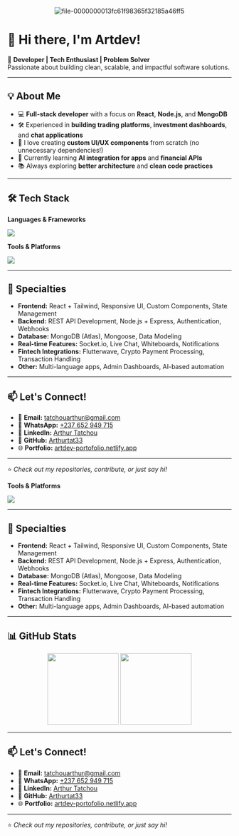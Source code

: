 <!-- 🖼️ Custom Banner (Optional) -->
<p align="center"><img src="https://i.ibb.co/wFqn8wqd/file-0000000013fc61f98365f32185a46ff5.png" alt="file-0000000013fc61f98365f32185a46ff5" border="0">
</p>

# 👋 Hi there, I'm Artdev!  

🚀 **Developer | Tech Enthusiast | Problem Solver**  
Passionate about building clean, scalable, and impactful software solutions.

---

## 💡 About Me  
- 💻 **Full-stack developer** with a focus on **React**, **Node.js**, and **MongoDB**  
- 🛠️ Experienced in **building trading platforms**, **investment dashboards**, and **chat applications**  
- 🎨 I love creating **custom UI/UX components** from scratch (no unnecessary dependencies!)  
- 🌱 Currently learning **AI integration for apps** and **financial APIs**  
- 📚 Always exploring **better architecture** and **clean code practices**

---

## 🛠️ Tech Stack  

**Languages & Frameworks**  
<p>
  <img src="https://skillicons.dev/icons?i=js,ts,react,nodejs,express,mongodb,python,html,css,tailwind,java,c" />
</p>

**Tools & Platforms**  
<p>
  <img src="https://skillicons.dev/icons?i=git,github,figma,postman,vercel,docker,linux" />
</p>

---

## 🌟 Specialties  
- **Frontend:** React + Tailwind, Responsive UI, Custom Components, State Management  
- **Backend:** REST API Development, Node.js + Express, Authentication, Webhooks  
- **Database:** MongoDB (Atlas), Mongoose, Data Modeling  
- **Real-time Features:** Socket.io, Live Chat, Whiteboards, Notifications  
- **Fintech Integrations:** Flutterwave, Crypto Payment Processing, Transaction Handling  
- **Other:** Multi-language apps, Admin Dashboards, AI-based automation  

---

## 📫 Let's Connect!  

- 📧 **Email:** [tatchouarthur@gmail.com](mailto:tatchouarthur@gmail.com)  
- 📱 **WhatsApp:** [+237 652 949 715](https://wa.me/237652949715)  
- 💼 **LinkedIn:** [Arthur Tatchou](https://www.linkedin.com/in/arthur-tatchou-587ba92a9)  
- 🐙 **GitHub:** [Arthurtat33](https://github.com/Arthurtat33)  
- 🌐 **Portfolio:** [artdev-portofolio.netlify.app](https://artdev-portofolio.netlify.app)

---

⭐️ _Check out my repositories, contribute, or just say hi!_</p>

**Tools & Platforms**  
<p>
  <img src="https://skillicons.dev/icons?i=git,github,figma,postman,vercel,docker,linux" />
</p>

---

## 🌟 Specialties  
- **Frontend:** React + Tailwind, Responsive UI, Custom Components, State Management  
- **Backend:** REST API Development, Node.js + Express, Authentication, Webhooks  
- **Database:** MongoDB (Atlas), Mongoose, Data Modeling  
- **Real-time Features:** Socket.io, Live Chat, Whiteboards, Notifications  
- **Fintech Integrations:** Flutterwave, Crypto Payment Processing, Transaction Handling  
- **Other:** Multi-language apps, Admin Dashboards, AI-based automation  

---

## 📊 GitHub Stats  

<p align="center">
  <img src="https://github-readme-stats.vercel.app/api?username=Arthurtat33&show_icons=true&theme=radical" height="160"/>
  <img src="https://github-readme-stats.vercel.app/api/top-langs/?username=Arthurtat33&layout=compact&theme=radical" height="160"/>
</p>

---

## 📫 Let's Connect!  

- 📧 **Email:** [tatchouarthur@gmail.com](mailto:tatchouarthur@gmail.com)  
- 📱 **WhatsApp:** [+237 652 949 715](https://wa.me/237652949715)  
- 💼 **LinkedIn:** [Arthur Tatchou](https://www.linkedin.com/in/arthur-tatchou-587ba92a9)  
- 🐙 **GitHub:** [Arthurtat33](https://github.com/Arthurtat33)  
- 🌐 **Portfolio:** [artdev-portofolio.netlify.app](https://artdev-portofolio.netlify.app)

---

⭐️ _Check out my repositories, contribute, or just say hi!_
<!---
Arthurtat33/Arthurtat33 is a ✨ special ✨ repository because its `README.md` (this file) appears on your GitHub profile.
You can click the Preview link to take a look at your changes.
--->

